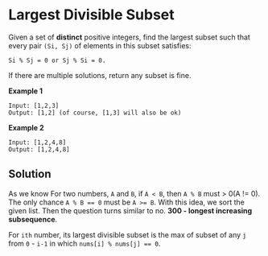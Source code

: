 # Largest Divisible Subset

Given a set of **distinct** positive integers, find the largest subset such that every pair `(Si, Sj)` of elements in this subset satisfies:

`Si % Sj = 0 or Sj % Si = 0.`

If there are multiple solutions, return any subset is fine.

**Example 1**

```
Input: [1,2,3]
Output: [1,2] (of course, [1,3] will also be ok)
```

**Example 2**

```
Input: [1,2,4,8]
Output: [1,2,4,8]
```

## Solution

As we know For two numbers, `A` and `B`, if `A < B`, then `A % B` must > 0(A != 0). The only chance `A % B == 0` must be `A >= B`.
With this idea, we sort the given list. Then the question turns similar to no. **300 - longest increasing subsequence**.

For `ith` number, its largest divisible subset is the max of subset of any `j` from `0` - `i-1` in which `nums[i] % nums[j] == 0`.
